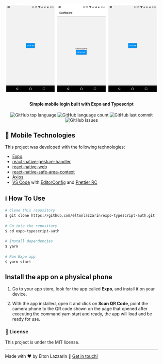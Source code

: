 <h1 align="center"> 
    <img alt="Login" src="https://github.com/eltonlazzarin/expo-typescript-auth/blob/master/assets/login.png" />
    <br>
</h1>

<h4 align="center">
  Simple mobile login built with Expo and Typescript
</h4>
<p align="center">
  <img alt="GitHub top language" src="https://img.shields.io/github/languages/top/eltonlazzarin/expo-typescript-auth">

  <img alt="GitHub language count" src="https://img.shields.io/github/languages/count/eltonlazzarin/expo-typescript-auth">

  <img alt="GitHub last commit" src="https://img.shields.io/github/last-commit/eltonlazzarin/expo-typescript-auth">

  <img alt="GitHub issues" src="https://img.shields.io/github/issues/eltonlazzarin/expo-typescript-auth">

## :rocket: Mobile Technologies

This project was developed with the following technologies:

- [Expo](https://expo.io/)
- [react-native-gesture-handler](https://docs.expo.io/versions/latest/sdk/gesture-handler/)
- [react-native-web](https://code.visualstudio.com)
- [react-native-safe-area-context](https://docs.expo.io/versions/v33.0.0/introduction/running-in-the-browser/)
- [Axios](https://github.com/axios/axios)
- [VS Code](https://code.visualstudio.com) with [EditorConfig](https://marketplace.visualstudio.com/items?itemName=EditorConfig.EditorConfig) and [Prettier RC](https://github.com/prettier/prettier)

## :information_source: How To Use

```bash
# Clone this repository
$ git clone https://github.com/eltonlazzarin/expo-typescript-auth.git

# Go into the repository
$ cd expo-typescript-auth

# Install dependencies
$ yarn

# Run Expo app
$ yarn start
```

## Install the app on a physical phone

1. Go to your app store, look for the app called <strong>Expo</strong>, and install it on your device.

2. With the app installed, open it and click on <strong>Scan QR Code</strong>, point the camera phone to the QR code shown on the page that opened after executing the command yarn start and ready, the app will load and be ready for use.

### :memo: License

This project is under the MIT license.

---

Made with ♥ by Elton Lazzarin :wave: [Get in touch!](https://www.linkedin.com/in/eltonlazzarin/)

